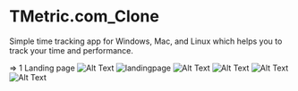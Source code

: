 # TMetric.com_Clone
Simple time tracking app for Windows, Mac, and Linux which helps you to track your time and performance.

=> 1 Landing page
![Alt Text]("https://drive.google.com/file/d/1o56kfsAzOGY7vvlsKw3eDV_uo4cOSO5U/view?usp=sharing")
![landingpage](https://drive.google.com/file/d/1RqzetWMgq7kY3g-rbKBT5AugApJU2L5v/view?usp=share_link)
![Alt Text](https://drive.google.com/file/d/1m1q33W-7t_DxapfvZKfcDg22U_UGqTry/view?usp=share_link)
![Alt Text](https://drive.google.com/file/d/1G4zss6r05dFgEYR7_6oq05caUogPzvqj/view?usp=share_link)
![Alt Text](https://drive.google.com/file/d/1VSQ5O5JAcbimk5oznHUnpshW3Oc2qMNl/view?usp=share_link)
![Alt Text](https://drive.google.com/file/d/1hFjpwwEvMsJjfvPV22S3Vx6h3e21yVwL/view?usp=share_link)


